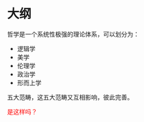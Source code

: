 # 大纲


哲学是一个系统性极强的理论体系，可以划分为：

- 逻辑学
- 美学
- 伦理学
- 政治学
- 形而上学

五大范畴，这五大范畴又互相影响，彼此完善。

<span style="color:red;">是这样吗？</span>

